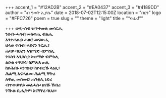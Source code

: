 +++
accent_1 = "#12AD2B"
accent_2 = "#EA0437"
accent_3 = "#4189DD"
author = "ብ ዓወት ኢያሱ"
date = 2018-07-02T12:15:00Z
location = "በርን"
logo = "#FFC726"
poem = true
slug = ""
theme = "light"
title = "“ባህሪ!”"

+++
**ወዲ-ሰብ ዝጥቀመሉ መሳርሒ  
ንሰብ-ሓሳብ መለወጢ ብልሒ  
እንተሓጸረ፡ ሓጸሮ መናውሒ  
ህላወ ጥበብ፡ ቀይናን ጉርሒ፣  
ጠባይ ባህሪን ኣዝማድ ብምስሊ  
ንጉስን ኣንጋሲን ኣዝማድ ብምስሊ  
ልዑል ተቐይሩ፡ ከምጽእ ጠሊ  
ከይሕበኑ ኣንገስቲ፡ ከየብርኹ ላዕሊ፣  
ሕልሚ እናሓለመ፡ ሕልሚ ቐትሪ  
ለዋጢ መስመር፡ ጠንቋሊ ነድሪ  
ብጥውይዋይ መልሓሱ፡ ዘናሹ ኽብሪ  
ንዂሉ ቢሒትዎ፡ እናቐየረ ባህሪ።**